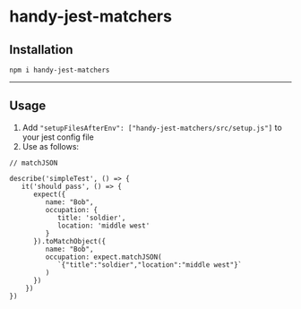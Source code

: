 # handy-jest-matchers

## Installation
```
npm i handy-jest-matchers
```

----

## Usage
1. Add `"setupFilesAfterEnv": ["handy-jest-matchers/src/setup.js"]` to your jest config file
2. Use as follows:
```
// matchJSON

describe('simpleTest', () => {
   it('should pass', () => {
      expect({
         name: "Bob",
         occupation: {
            title: 'soldier',
            location: 'middle west'
         }
      }).toMatchObject({
         name: "Bob",
         occupation: expect.matchJSON(
            `{"title":"soldier","location":"middle west"}`
         )
      })
    })
})

```
